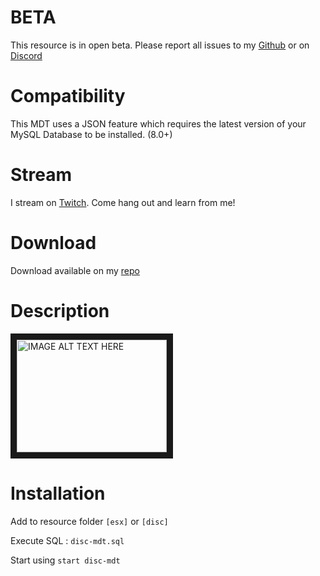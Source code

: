# BETA
This resource is in open beta. Please report all issues to my [Github](https://github.com/DiscworldZA/gta-resources/issues) or on [Discord](https://discord.gg/S2SckF6)

# Compatibility

This MDT uses a JSON feature which requires the latest version of your MySQL Database to be installed. (8.0+)

# Stream

I stream on [Twitch](https://www.twitch.tv/DiscworldZA). Come hang out and learn from me!

# Download

Download available on my [repo](https://github.com/DiscworldZA/gta-resources)

# Description
<a href="http://www.youtube.com/watch?feature=player_embedded&v=RXWBzCnjC5Y
" target="_blank"><img src="http://img.youtube.com/vi/RXWBzCnjC5Y/0.jpg" 
alt="IMAGE ALT TEXT HERE" width="240" height="180" border="10" /></a>

# Installation
Add to resource folder `[esx]` or `[disc]`

Execute SQL : `disc-mdt.sql`

Start using `start disc-mdt`
